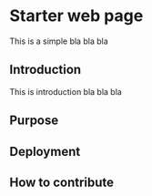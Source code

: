 # Starter web page

This is a simple bla bla bla

## Introduction

This is introduction bla bla bla

## Purpose

## Deployment

## How to contribute
